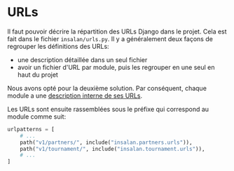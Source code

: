 # URLs

Il faut pouvoir décrire la répartition des URLs Django dans le projet. Cela est
fait dans le fichier `insalan/urls.py`. Il y a généralement deux façons de
regrouper les définitions des URLs:
 - une description détaillée dans un seul fichier
 - avoir un fichier d'URL par module, puis les regrouper en une seul en haut du projet

Nous avons opté pour la deuxième solution. Par conséquent, chaque module a une
[description interne de ses URLs](../applications/endpoints.md).

Les URLs sont ensuite rassemblées sous le préfixe qui correspond au module comme
suit:
```python
urlpatterns = [
    # ...
    path("v1/partners/", include("insalan.partners.urls")),
    path("v1/tournament/", include("insalan.tournament.urls")),
    # ...
]
```

<!--
vim: set spell spelllang=fr tw=80:
-->
